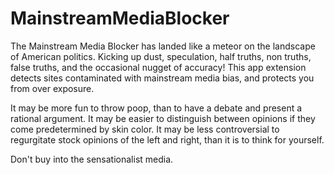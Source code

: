 # MainstreamMediaBlocker

The Mainstream Media Blocker has landed like a meteor on the landscape of American politics. Kicking up dust, speculation, half truths, non truths, false truths, and the occasional nugget of accuracy! This app extension detects sites contaminated with mainstream media bias, and protects you from over exposure.

It may be more fun to throw poop, than to have a debate and present a rational argument.
It may be easier to distinguish between opinions if they come predetermined by skin color.
It may be less controversial to regurgitate stock opinions of the left and right, than it is to think for yourself.

Don't buy into the sensationalist media.
